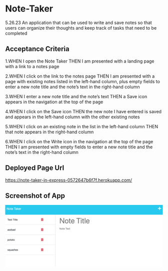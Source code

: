# Note-Taker
5.26.23  An application that can be used to write and save notes so that users can organize their thoughts and keep track of tasks that need to be completed

## Acceptance Criteria

1.WHEN I open the Note Taker THEN I am presented with a landing page with a link to a notes page

2.WHEN I click on the link to the notes page THEN I am presented with a page with existing notes listed in the left-hand column, plus empty fields to enter a new note title and the note’s text in the right-hand column

3.WHEN I enter a new note title and the note’s text THEN a Save icon appears in the navigation at the top of the page

4.WHEN I click on the Save icon THEN the new note I have entered is saved and appears in the left-hand column with the other existing notes

5.WHEN I click on an existing note in the list in the left-hand column THEN that note appears in the right-hand column

6.WHEN I click on the Write icon in the navigation at the top of the page THEN I am presented with empty fields to enter a new note title and the note’s text in the right-hand column

## Deployed Page Url

https://note-taker-in-express-0572647b6f7f.herokuapp.com/

 
## Screenshot of App

![Note Taker](./Develop/public/assets/img/screenshot.png)


